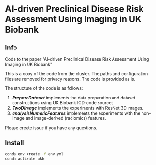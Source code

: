 # AI-driven Preclinical Disease Risk Assessment Using Imaging in UK Biobank
## Info
Code to the paper "AI-driven Preclinical Disease Risk Assessment Using Imaging in UK Biobank"

This is a copy of the code from the cluster. The paths and configuration files are removed for privacy reasons. The code is provided as is.

The structure of the code is as follows:
1. **_PrepareDataset_** implements the data preparation and dataset constructions using UK Biobank ICD-code sources 
2. **_TwoDImage_** implements the experiments with ResNet 3D images.
3. **_analysisNumericFeatures_** implements the experiments with the non-image and image-derived (radiomics) features.

Please create issue if you have any questions.

## Install
```bash
conda env create -f env.yml
conda activate ukb
```

